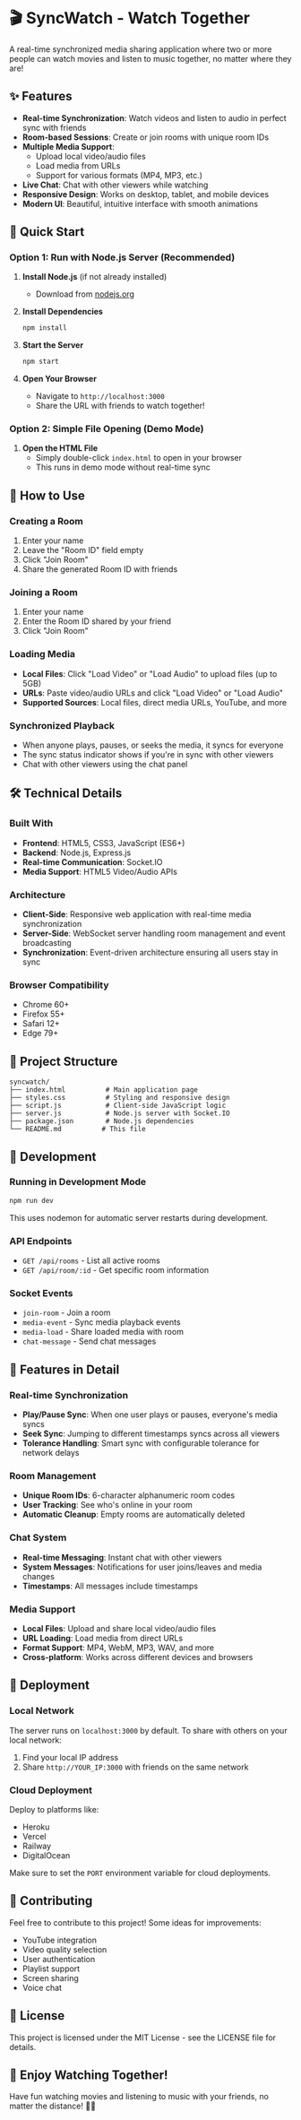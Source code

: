 # 🎬 SyncWatch - Watch Together

A real-time synchronized media sharing application where two or more people can watch movies and listen to music together, no matter where they are!

## ✨ Features

- **Real-time Synchronization**: Watch videos and listen to audio in perfect sync with friends
- **Room-based Sessions**: Create or join rooms with unique room IDs
- **Multiple Media Support**: 
  - Upload local video/audio files
  - Load media from URLs
  - Support for various formats (MP4, MP3, etc.)
- **Live Chat**: Chat with other viewers while watching
- **Responsive Design**: Works on desktop, tablet, and mobile devices
- **Modern UI**: Beautiful, intuitive interface with smooth animations

## 🚀 Quick Start

### Option 1: Run with Node.js Server (Recommended)

1. **Install Node.js** (if not already installed)
   - Download from [nodejs.org](https://nodejs.org/)

2. **Install Dependencies**
   ```bash
   npm install
   ```

3. **Start the Server**
   ```bash
   npm start
   ```

4. **Open Your Browser**
   - Navigate to `http://localhost:3000`
   - Share the URL with friends to watch together!

### Option 2: Simple File Opening (Demo Mode)

1. **Open the HTML File**
   - Simply double-click `index.html` to open in your browser
   - This runs in demo mode without real-time sync

## 🎯 How to Use

### Creating a Room
1. Enter your name
2. Leave the "Room ID" field empty
3. Click "Join Room"
4. Share the generated Room ID with friends

### Joining a Room
1. Enter your name
2. Enter the Room ID shared by your friend
3. Click "Join Room"

### Loading Media
- **Local Files**: Click "Load Video" or "Load Audio" to upload files (up to 5GB)
- **URLs**: Paste video/audio URLs and click "Load Video" or "Load Audio"
- **Supported Sources**: Local files, direct media URLs, YouTube, and more

### Synchronized Playback
- When anyone plays, pauses, or seeks the media, it syncs for everyone
- The sync status indicator shows if you're in sync with other viewers
- Chat with other viewers using the chat panel

## 🛠️ Technical Details

### Built With
- **Frontend**: HTML5, CSS3, JavaScript (ES6+)
- **Backend**: Node.js, Express.js
- **Real-time Communication**: Socket.IO
- **Media Support**: HTML5 Video/Audio APIs

### Architecture
- **Client-Side**: Responsive web application with real-time media synchronization
- **Server-Side**: WebSocket server handling room management and event broadcasting
- **Synchronization**: Event-driven architecture ensuring all users stay in sync

### Browser Compatibility
- Chrome 60+
- Firefox 55+
- Safari 12+
- Edge 79+

## 📁 Project Structure

```
syncwatch/
├── index.html          # Main application page
├── styles.css          # Styling and responsive design
├── script.js           # Client-side JavaScript logic
├── server.js           # Node.js server with Socket.IO
├── package.json        # Node.js dependencies
└── README.md          # This file
```

## 🔧 Development

### Running in Development Mode
```bash
npm run dev
```
This uses nodemon for automatic server restarts during development.

### API Endpoints
- `GET /api/rooms` - List all active rooms
- `GET /api/room/:id` - Get specific room information

### Socket Events
- `join-room` - Join a room
- `media-event` - Sync media playback events
- `media-load` - Share loaded media with room
- `chat-message` - Send chat messages

## 🌟 Features in Detail

### Real-time Synchronization
- **Play/Pause Sync**: When one user plays or pauses, everyone's media syncs
- **Seek Sync**: Jumping to different timestamps syncs across all viewers
- **Tolerance Handling**: Smart sync with configurable tolerance for network delays

### Room Management
- **Unique Room IDs**: 6-character alphanumeric room codes
- **User Tracking**: See who's online in your room
- **Automatic Cleanup**: Empty rooms are automatically deleted

### Chat System
- **Real-time Messaging**: Instant chat with other viewers
- **System Messages**: Notifications for user joins/leaves and media changes
- **Timestamps**: All messages include timestamps

### Media Support
- **Local Files**: Upload and share local video/audio files
- **URL Loading**: Load media from direct URLs
- **Format Support**: MP4, WebM, MP3, WAV, and more
- **Cross-platform**: Works across different devices and browsers

## 🚀 Deployment

### Local Network
The server runs on `localhost:3000` by default. To share with others on your local network:
1. Find your local IP address
2. Share `http://YOUR_IP:3000` with friends on the same network

### Cloud Deployment
Deploy to platforms like:
- Heroku
- Vercel
- Railway
- DigitalOcean

Make sure to set the `PORT` environment variable for cloud deployments.

## 🤝 Contributing

Feel free to contribute to this project! Some ideas for improvements:
- YouTube integration
- Video quality selection
- User authentication
- Playlist support
- Screen sharing
- Voice chat

## 📄 License

This project is licensed under the MIT License - see the LICENSE file for details.

## 🎉 Enjoy Watching Together!

Have fun watching movies and listening to music with your friends, no matter the distance! 🍿🎵